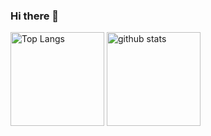 ### Hi there 👋
<p align="left"> 
  <img alt="Top Langs" height="150px" src="https://github-readme-stats.vercel.app/api/top-langs/?username=yuki00yossi&langs_count=8&theme=synthwave&show_icons=true&layout=compact" />
  <img alt="github stats" height="150px" src="https://github-readme-stats.vercel.app/api?username=yuki00yossi&theme=synthwave&count_private=true&show_icons=true" />
</p>
